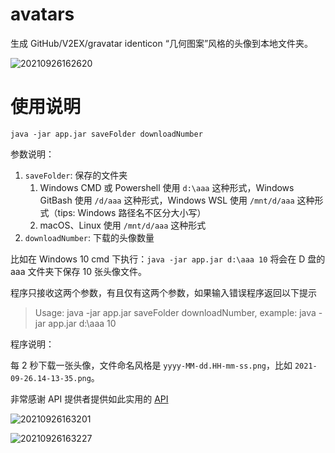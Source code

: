 # avatars
生成 GitHub/V2EX/gravatar identicon “几何图案”风格的头像到本地文件夹。

![20210926162620](https://cdn.jsdelivr.net/gh/hellodk34/image@main/img/20210926162620.png)
# 使用说明

```
java -jar app.jar saveFolder downloadNumber
```

参数说明：

1. `saveFolder`: 保存的文件夹
   1. Windows CMD 或 Powershell 使用 `d:\aaa` 这种形式，Windows GitBash 使用 `/d/aaa` 这种形式，Windows WSL 使用 `/mnt/d/aaa` 这种形式（tips: Windows 路径名不区分大小写）
   2. macOS、Linux 使用 `/mnt/d/aaa` 这种形式
2. `downloadNumber`: 下载的头像数量

比如在 Windows 10 cmd 下执行：`java -jar app.jar d:\aaa 10` 将会在 D 盘的 aaa 文件夹下保存 10 张头像文件。

程序只接收这两个参数，有且仅有这两个参数，如果输入错误程序返回以下提示

> Usage: java -jar app.jar saveFolder downloadNumber, example: java -jar app.jar d:\aaa 10

程序说明：

每 2 秒下载一张头像，文件命名风格是 `yyyy-MM-dd.HH-mm-ss.png`，比如 `2021-09-26.14-13-35.png`。

非常感谢 API 提供者提供如此实用的 [API](https://api.prodless.com/avatar.png)

![20210926163201](https://cdn.jsdelivr.net/gh/hellodk34/image@main/img/20210926163201.png)

![20210926163227](https://cdn.jsdelivr.net/gh/hellodk34/image@main/img/20210926163227.png)
